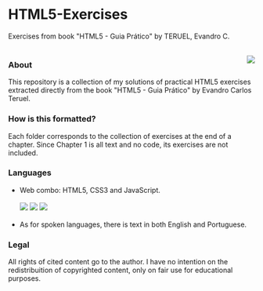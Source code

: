 # HTML5-Exercises
Exercises from book "HTML5 - Guia Prático" by TERUEL, Evandro C. <br> <br>

<img align="right" src="http://img.loja.editorasaraiva.com.br/167011-500-0.jpg">

### About
This repository is a collection of my solutions of practical HTML5 exercises extracted directly from the book "HTML5 - Guia Prático" by Evandro Carlos Teruel.

### How is this formatted?
Each folder corresponds to the collection of exercises at the end of a chapter. Since Chapter 1 is all text and no code, its exercises are not included.

### Languages
  - Web combo: HTML5, CSS3 and JavaScript. <br> <br>
  <a href="HTML"><img src="https://img.shields.io/badge/HTML5-E34F26?style=for-the-badge&logo=html5&logoColor=white"></a>
  <a href="CSS"><img src="https://img.shields.io/badge/CSS3-1572B6?style=for-the-badge&logo=css3&logoColor=white"></a>
  <a href="JavaScript"><img src="https://img.shields.io/badge/JavaScript-323330?style=for-the-badge&logo=javascript&logoColor=F7DF1E"></a> <br> <br>
  - As for spoken languages, there is text in both English and Portuguese.

### Legal 
All rights of cited content go to the author. I have no intention on the redistribuition of copyrighted content, only on fair use for educational purposes.
